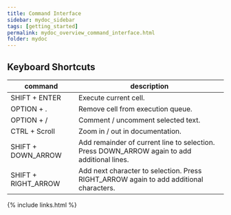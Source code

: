 ```yaml
---
title: Command Interface
sidebar: mydoc_sidebar
tags: [getting_started]
permalink: mydoc_overview_command_interface.html
folder: mydoc
---
```


## Keyboard Shortcuts

| command       | description                                                                                 |
|---------------|---------------------------------------------------------------------------------------------|
| SHIFT + ENTER | Execute current cell.                                                                       |  
| OPTION + .    | Remove cell from execution queue.                                                           |
| OPTION + /    | Comment / uncomment selected text.                                                          |
| CTRL + Scroll | Zoom in / out in documentation.                                                             |
|SHIFT + DOWN_ARROW | Add remainder of current line to selection. Press DOWN_ARROW again to add additional lines. |
|SHIFT + RIGHT_ARROW | Add next character to selection. Press RIGHT_ARROW again to add additional characters.      |



{% include links.html %}
